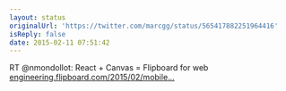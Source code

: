 ```yaml
---
layout: status
originalUrl: 'https://twitter.com/marcgg/status/565417882251964416'
isReply: false
date: 2015-02-11 07:51:42
---
```


RT @nmondollot: React + Canvas = Flipboard for web [engineering.flipboard.com/2015/02/mobile…](http://engineering.flipboard.com/2015/02/mobile-web/)
